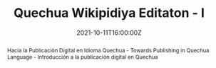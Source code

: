 ---
title: "Quechua Wikipidiya Editaton - I"

event: Quechua Editaton 2021 - I
event_url: http://clubesdecienciaperu.org/project/cdec54/

location: Clubes de Ciencia Perú
address:
  street: ''
  city: ''
  region: ''
  postcode: '0051'
  country: Peru

summary: "Quechua Wikipidiya Editaton - I"
abstract: "Hacia la Publicación Digital en Idioma Quechua -  Towards Publishing in Quechua Language - Introducción a la publicación digital en Quechua"

# Talk start and end times.
#   End time can optionally be hidden by prefixing the line with `#`.
date: "2021-10-11T16:00:00Z"
date_end: "2021-10-11T20:00:00Z"
all_day: false

# Schedule page publish date (NOT talk date).
publishDate: "2021-10-11T10:00:00Z"

authors: ["admin"]
tags: ["Talks", "Research", "Demo", "Knowledge", "Editathon"]

# Is this a featured talk? (true/false)
featured: false

image:
  caption: "Photo by [@ElwinHuaman](https://twitter.com/ElwinHuaman)"
  focal_point: Right

links:
- icon: twitter
  icon_pack: fab
  name: Follow
  url: https://twitter.com/ElwinHuaman
url_code: ""
url_pdf: ""
url_slides: "https://www.slideshare.net/elwinlhq/hacia-la-publicacin-digital-en-idioma-quechua-towards-publishing-in-quechua-language"
url_video: "https://youtu.be/-bMzZCJlmlg"

# Markdown Slides (optional).
#   Associate this talk with Markdown slides.
#   Simply enter your slide deck's filename without extension.
#   E.g. `slides = "example-slides"` references `content/slides/example-slides.md`.
#   Otherwise, set `slides = ""`.
slides: ""

# Projects (optional).
#   Associate this post with one or more of your projects.
#   Simply enter your project's folder or file name without extension.
#   E.g. `projects = ["internal-project"]` references `content/project/deep-learning/index.md`.
#   Otherwise, set `projects = []`.
projects:
- QuechuaWikipedia
---